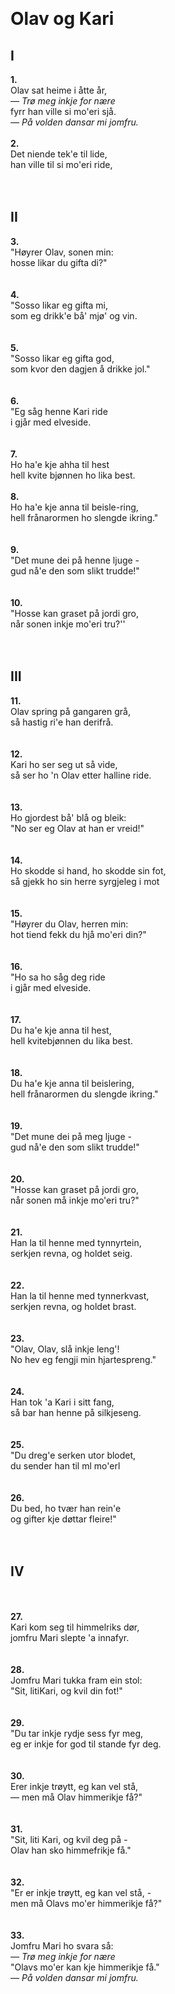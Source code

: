     
# Olav og Kari

## I

**1.**  
Olav sat heime i åtte år,  
<em>— Trø meg inkje for nære</em>  
fyrr han ville si mo'eri sjå.  
<em>— På volden dansar mi jomfru.</em>
    
    
**2.**  
Det niende tek'e til lide,  
han ville til si mo'eri ride,  
    
    
## II

**3.**  
"Høyrer Olav, sonen min:  
hosse likar du gifta di?"  
    
    
**4.**  
"Sosso likar eg gifta mi,  
som eg drikk'e bå' mjø' og vin.  
    
    
**5.**  
"Sosso likar eg gifta god,  
som kvor den dagjen å drikke jol."  
    
    
**6.**  
"Eg såg henne Kari ride  
i gjår med elveside.  
    
    
**7.**  
Ho ha'e kje ahha til hest  
hell kvite bjønnen ho lika best. 
    
    
**8.**  
Ho ha'e kje anna til beisle-ring,  
hell frånarormen ho slengde ikring."   
    
    
**9.**  
"Det mune dei på henne ljuge -  
gud nå'e den som slikt trudde!"  
    
    
**10.**  
"Hosse kan graset på jordi gro,  
når sonen inkje mo'eri tru?''  
    
    
## III

**11.**  
Olav spring på gangaren grå,  
så hastig ri'e han derifrå.  
    
    
**12.**  
Kari ho ser seg ut så vide,  
så ser ho 'n Olav etter halline ride.   
    
    
**13.**  
Ho gjordest bå' blå og bleik:  
"No ser eg Olav at han er vreid!"  
    
    
**14.**  
Ho skodde si hand, ho skodde sin fot,  
så gjekk ho sin herre syrgjeleg i mot   
    
    
**15.**  
"Høyrer du Olav, herren min:  
hot tiend fekk du hjå mo'eri din?"  
    
    
**16.**  
"Ho sa ho såg deg ride  
i gjår med elveside.  
    
    
**17.**  
Du ha'e kje anna til hest,  
hell kvitebjønnen du lika best.  
    
    
**18.**  
Du ha'e kje anna til beislering,  
hell frånarormen du slengde ikring."   
    
    
**19.**  
"Det mune dei på meg ljuge -  
gud nå'e den som slikt trudde!"  
    
    
**20.**  
"Hosse kan graset på jordi gro,  
når sonen må inkje mo'eri tru?"   
    
    
**21.**  
Han la til henne med tynnyrtein,  
serkjen revna, og holdet seig.   
    
    
**22.**  
Han la til henne med tynnerkvast,  
serkjen revna, og holdet brast.   
    
    
**23.**  
"Olav, Olav, slå inkje leng'!  
No hev eg fengji min hjartespreng."  
    
    
**24.**  
Han tok 'a Kari i sitt fang,  
så bar han henne på silkjeseng.   
    
    
**25.**  
"Du dreg'e serken utor blodet,  
du sender han til ml mo'erl  
    
    
**26.**  
Du bed, ho tvær han rein'e  
og gifter kje døttar fleire!"    
    
    
## IV  
    
    
**27.**  
Kari kom seg til himmelriks dør,  
jomfru Mari slepte 'a innafyr.  
    
    
**28.**  
Jomfru Mari tukka fram ein stol:  
"Sit, litiKari, og kvil din fot!"    
    
    
**29.**  
"Du tar inkje rydje sess fyr meg,  
eg er inkje for god til stande fyr deg.   
    
    
**30.**  
Erer inkje trøytt, eg kan vel stå,  
— men må Olav himmerikje få?"  
    
    
**31.**  
"Sit, liti Kari, og kvil deg på -  
Olav han sko himmefrikje få."  
    
    
**32.**  
"Er er inkje trøytt, eg kan vel stå, -  
men må Olavs mo'er himmerikje få?"  
    
    
**33.**  
Jomfru Mari ho svara så:  
*— Trø meg inkje for nære*  
"Olavs mo'er kan kje himmerikje få."  
*— På volden dansar mi jomfru.*
